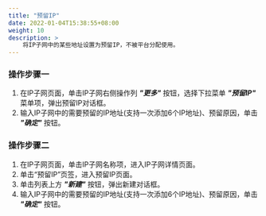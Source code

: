 ```yaml
---
title: "预留IP"
date: 2022-01-04T15:38:55+08:00
weight: 10
description: >
    将IP子网中的某些地址设置为预留IP，不被平台分配使用。
---
```


### 操作步骤一


1. 在IP子网页面，单击IP子网右侧操作列 **_"更多"_** 按钮，选择下拉菜单 **_"预留IP"_** 菜单项，弹出预留IP对话框。
2. 输入IP子网中的需要预留的IP地址(支持一次添加6个IP地址)、预留原因，单击 **_"确定"_** 按钮。


### 操作步骤二

1. 在IP子网页面，单击IP子网名称项，进入IP子网详情页面。
2. 单击“预留IP”页签，进入预留IP页面。
3. 单击列表上方 **_"新建"_** 按钮，弹出新建对话框。
4. 输入IP子网中的需要预留的IP地址(支持一次添加6个IP地址)、预留原因，单击 **_"确定"_** 按钮。